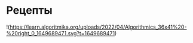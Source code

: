 # Рецепты
!(https://learn.algoritmika.org/uploads/2022/04/Algorithmics_36x41%20-%20right_0_1649689471.svg?t=1649689471)
